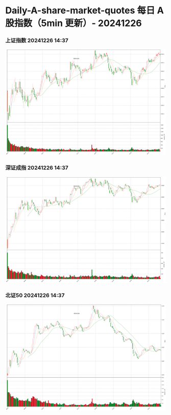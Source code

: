 
# Daily-A-share-market-quotes 每日 A 股指数（5min 更新）- 20241226

### 上证指数 20241226 14:37
![](./fig/2024/12/20241226-sh000001.png)

### 深证成指 20241226 14:37
![](./fig/2024/12/20241226-sz399001.png)

### 北证50 20241226 14:37
![](./fig/2024/12/20241226-bj899050.png)
